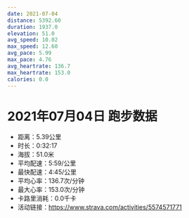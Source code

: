```yaml
---
date: 2021-07-04
distance: 5392.60
duration: 1937.0
elevation: 51.0
avg_speed: 10.02
max_speed: 12.60
avg_pace: 5.99
max_pace: 4.76
avg_heartrate: 136.7
max_heartrate: 153.0
calories: 0.0
---
```


# 2021年07月04日 跑步数据

- 距离：5.39公里
- 时长：0:32:17
- 海拔：51.0米
- 平均配速：5:59/公里
- 最快配速：4:45/公里
- 平均心率：136.7次/分钟
- 最大心率：153.0次/分钟
- 卡路里消耗：0.0千卡
- 活动链接：https://www.strava.com/activities/5574571771
